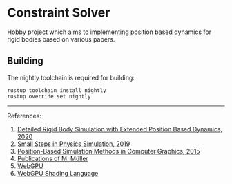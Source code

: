 # Constraint Solver

Hobby project which aims to implementing position based dynamics for rigid bodies based on various papers.

## Building

The nightly toolchain is required for building:

```
rustup toolchain install nightly
rustup override set nightly
```
---

References:
1. [Detailed Rigid Body Simulation with Extended Position Based Dynamics, 2020](https://matthias-research.github.io/pages/publications/PBDBodies.pdf)
2. [Small Steps in Physics Simulation, 2019](http://mmacklin.com/smallsteps.pdf)
3. [Position-Based Simulation Methods in Computer Graphics, 2015](http://mmacklin.com/EG2015PBD.pdf)
4. [Publications of M. Müller](https://matthias-research.github.io/pages/publications/publications.html)
5. [WebGPU](https://gpuweb.github.io/gpuweb/)
6. [WebGPU Shading Language](https://www.w3.org/TR/WGSL/)
